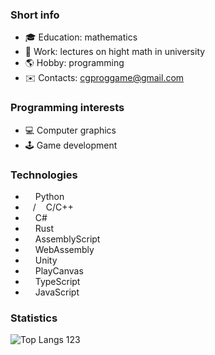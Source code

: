 ### Short info
- :mortar_board: Education: mathematics
- :hammer: Work: lectures on hight math in university
- :earth_americas: Hobby: programming
- :envelope: Contacts: cgproggame@gmail.com

### Programming interests
- :computer: Computer graphics
- :joystick: Game development

### Technologies
- <img height="12" width="12" src="https://cdn.simpleicons.org/python/#3776AB" /> Python
- <img height="12" width="12" src="https://cdn.simpleicons.org/c/#A8B9CC" />/<img height="12" width="12" src="https://cdn.simpleicons.org/cplusplus/#00599C" /> C/C++
- <img height="12" width="12" src="https://cdn.simpleicons.org/csharp/#512BD4" /> C#
- <img height="12" width="12" src="https://cdn.simpleicons.org/rust/#000000" /> Rust
- <img height="12" width="12" src="https://cdn.simpleicons.org/assemblyscript/#007AAC" /> AssemblyScript
- <img height="12" width="12" src="https://cdn.simpleicons.org/webassembly/#654FF0" /> WebAssembly
- <img height="12" width="12" src="https://cdn.simpleicons.org/unity" /> Unity
- <img height="12" width="12" src="https://cdn.simpleicons.org/playcanvas/#E05F2C" /> PlayCanvas
- <img height="12" width="12" src="https://cdn.simpleicons.org/typescript/#3178C6" /> TypeScript
- <img height="12" width="12" src="https://cdn.simpleicons.org/javascript/#F7DF1E" /> JavaScript

### Statistics
 ![Top Langs](https://github-readme-stats.vercel.app/api/top-langs/?username=tugcga&layout=compact) 123
